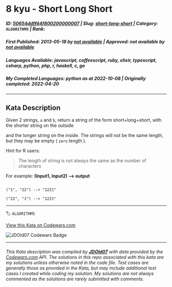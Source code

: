 # 8 kyu - Short Long Short

##### **ID**: [50654ddff44f800200000007](https://www.codewars.com/kata/50654ddff44f800200000007) | **Slug**: [short-long-short](https://www.codewars.com/kata/50654ddff44f800200000007) | **Category**: `ALGORITHMS` | **Rank**: <span style="color:white">8 kyu</span>

##### **First Published**: 2013-05-18 ***by*** [*not available*](https://www.codewars.com) | **Approved**: *not available* ***by*** [*not available*](*https://www.codewars.com*)

##### **Languages Available**: javascript, coffeescript, ruby, elixir, typescript, csharp, python, php, r, haskell, c, go

##### **My Completed Languages**: python ***as at*** 2022-10-08 | **Originally completed**: 2022-04-20

---

## Kata Description


Given 2 strings, `a` and `b`, return a string of the form short+long+short, with the shorter string on the outside

and the longer string on the inside. The strings will not be the same length, but they may be empty ( `zero` length ).



Hint for R users:

<blockquote>The length of string is not always the same as the number of characters</blockquote>



For example: **(Input1, Input2) --> output**



```

("1", "22") --> "1221"

("22", "1") --> "1221"

```



---


🏷 `ALGORITHMS`


[View this Kata on Codewars.com](https://www.codewars.com/kata/50654ddff44f800200000007)

![](https://www.codewars.com/users/jdold07/badges/large "JDOld07 Codewars Badge")

---

###### *This Kata description was compiled by [**JDOld07**](https://tpstech.dev) with data provided by the [Codewars.com](https://www.codewars.com) API.  The solutions in this repo associated with this kata are my solutions unless otherwise noted in the code file.  Test cases are generally those as provided in the Kata, but may include additional test cases I created while coding my solution.  My solutions are not always commented as the solutions are rarely submitted with comments.*
